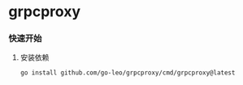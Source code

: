 # grpcproxy

### 快速开始

1. 安装依赖

    ```bash
    go install github.com/go-leo/grpcproxy/cmd/grpcproxy@latest

    ```

